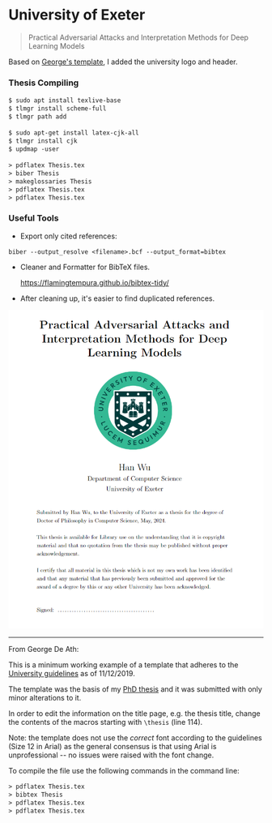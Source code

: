 # University of Exeter

> Practical Adversarial Attacks and Interpretation Methods for Deep Learning Models

Based on [George's template](https://github.com/georgedeath/University_of_Exeter_Thesis_Template), I added the university logo and header.

### Thesis Compiling

```
$ sudo apt install texlive-base
$ tlmgr install scheme-full
$ tlmgr path add

$ sudo apt-get install latex-cjk-all
$ tlmgr install cjk
$ updmap -user

> pdflatex Thesis.tex
> biber Thesis
> makeglossaries Thesis
> pdflatex Thesis.tex
> pdflatex Thesis.tex
```

### Useful Tools

- Export only cited references:

```
biber --output_resolve <filename>.bcf --output_format=bibtex
```

- Cleaner and Formatter for BibTeX files.

  https://flamingtempura.github.io/bibtex-tidy/

- After cleaning up, it's easier to find duplicated references.

![](overview.png)

<hr />

From George De Ath:

This is a minimum working example of a template that adheres to the
[University guidelines](http://as.exeter.ac.uk/academic-policy-standards/tqa-manual/pgr/presentationoftheses/)
as of 11/12/2019. 

The template was the basis of my 
[PhD thesis](https://ore.exeter.ac.uk/repository/handle/10871/38781) 
and it was submitted with only minor alterations to it.

In order to edit the information on the title page, e.g. the thesis title,
change the contents of the macros starting with `\thesis` (line 114).

Note: the template does not use the *correct* font according to the guidelines
(Size 12 in Arial) as the general consensus is that using Arial is 
unprofessional -- no issues were raised with the font change.

To compile the file use the following commands in the command line:
```console
> pdflatex Thesis.tex
> bibtex Thesis
> pdflatex Thesis.tex
> pdflatex Thesis.tex
```
